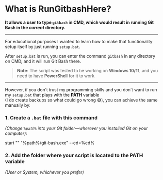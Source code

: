 # What is RunGitbashHere?

**It allows a user to type `gitbash` in CMD, which would result in running Git Bash in the _current_ directory.**

---

For educational purposes I wanted to learn how to make that functionality setup itself by just running `setup.bat`.

After `setup.bat` is run, you can enter the command `gitbash` in any directory on CMD, and it will run Git Bash there.
> **Note:** The script was tested to be working on **Windows 10/11**, and you need to have **PowerShell** for it to work.

---

However, if you don't trust my programming skills and you don't want to run my `setup.bat` that plays with the **PATH** variable  
(I do create backups so what could go wrong 😅), you can achieve the same manually by:

### 1. Create a `.bat` file with this command  
*(Change `%path%` into your Git folder—wherever you installed Git on your computer):*

start "" "%path%\git-bash.exe" --cd=%cd%

### 2. Add the folder where your script is located to the **PATH** variable  
*(User or System, whichever you prefer)*

